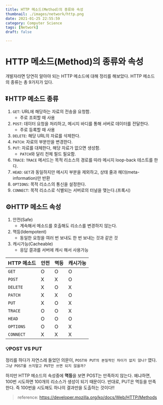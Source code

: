 ```yaml
---
title: HTTP 메소드(Method)의 종류와 속성
thumbnail: ./images/network/http.png
date: 2021-01-25 22:55:59
category: Computer Science
tags: [Network]
draft: false

---
```


# HTTP 메소드(Method)의 종류와 속성

개발자라면 당연히 알아야 되는 HTTP 메소드에 대해 정리를 해보았다. HTTP 메소드의 종류는 총 9가지가 있다.



## ⏬HTTP 메소드 종류

1. `GET`: URL에 해당하는 자료의 전송을 요청함.
   - 주로 조회할 때 사용
2. `POST`: 데이터 요청을 처리하고, 메시지 바디를 통해 서버로 데이터를 전달한다.
   - 주로 등록할 때 사용
3. `DELETE`: 해당 URL의 자료를 삭제한다.
4. `PATCH`: 자료의 부분만을 변경한다.
5. `PUT`: 자료를 대체한다, 해당 자료가 없으면 생성함.
   - `PATCH`와 달리 전체 필드 필요함.
6. `TRACE`: `TRACE` 메서드는 목적 리소스의 경로를 따라 메시지 loop-back 테스트를 한다.
7. `HEAD`: `GET`과 동일하지만 메시지 부분을 제외하고, 상태 줄과 헤더(meta-information)만 반환
8. `OPTIONS`: 목적 리소스의 통신을 설정한다.
9. `CONNECT`: 목적 리소스로 식별되는 서버로의 터널을 맺는다.(프록시)



## ⚙HTTP 메소드 속성

1. 안전(Safe)
   - 계속해서 메소드를 호출해도 리소스를 변경하지 않는다.
2. 멱등(Idempotent)
   - 동일한 요청을 여러 번 보내도 한 번 보내는 것과 같은 것
3. 캐시가능(Cacheable)
   - 응답 결과를 서버에 캐시 해서 사용가능



| HTTP 메소드 | 안전 | 멱등 | 캐시가능 |
| ----------- | ---- | ---- | -------- |
| `GET`       | O    | O    | O        |
| `POST`      | X    | X    | O        |
| `DELETE`    | X    | O    | X        |
| `PATCH`     | X    | X    | O        |
| `PUT`       | X    | O    | X        |
| `TRACE`     | O    | O    | X        |
| `HEAD`      | O    | O    | O        |
| `OPTIONS`   | O    | O    | X        |
| `CONNECT`   | X    | X    | X        |



### 💡POST VS PUT

정리를 하다가 자연스레 들었던 의문이, `POST와 PUT의 본질적인 차이가 없지 않나?` 였다. `그냥 POST를 쓰지말고 PUT만 쓰면 되지 않을까?`

하지만 HTTP 메소드의 속성중에 **멱등**을 보면 POST는 만족하지 않는다. 왜냐하면, 100번 시도하면 100개의 리소스가 생성이 되기 때문이다. 반대로, PUT은 멱등을 만족한다. 즉 100번을 시도해도 하나의 결과만을 도출하는 것이다!!



> reference: https://developer.mozilla.org/ko/docs/Web/HTTP/Methods